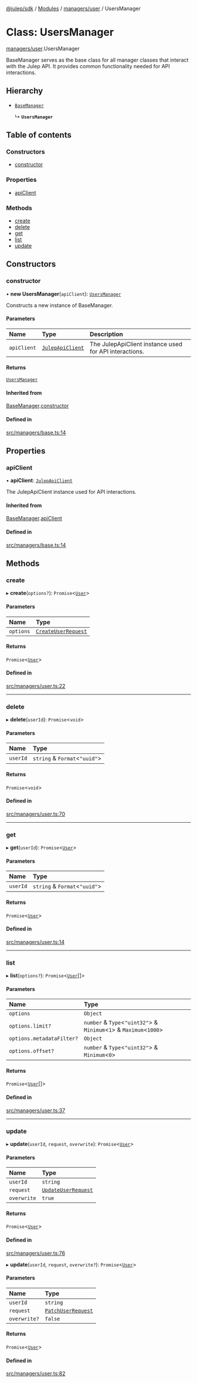 [@julep/sdk](../README.md) / [Modules](../modules.md) / [managers/user](../modules/managers_user.md) / UsersManager

# Class: UsersManager

[managers/user](../modules/managers_user.md).UsersManager

BaseManager serves as the base class for all manager classes that interact with the Julep API.
It provides common functionality needed for API interactions.

## Hierarchy

- [`BaseManager`](managers_base.BaseManager.md)

  ↳ **`UsersManager`**

## Table of contents

### Constructors

- [constructor](managers_user.UsersManager.md#constructor)

### Properties

- [apiClient](managers_user.UsersManager.md#apiclient)

### Methods

- [create](managers_user.UsersManager.md#create)
- [delete](managers_user.UsersManager.md#delete)
- [get](managers_user.UsersManager.md#get)
- [list](managers_user.UsersManager.md#list)
- [update](managers_user.UsersManager.md#update)

## Constructors

### constructor

• **new UsersManager**(`apiClient`): [`UsersManager`](managers_user.UsersManager.md)

Constructs a new instance of BaseManager.

#### Parameters

| Name | Type | Description |
| :------ | :------ | :------ |
| `apiClient` | [`JulepApiClient`](api_JulepApiClient.JulepApiClient.md) | The JulepApiClient instance used for API interactions. |

#### Returns

[`UsersManager`](managers_user.UsersManager.md)

#### Inherited from

[BaseManager](managers_base.BaseManager.md).[constructor](managers_base.BaseManager.md#constructor)

#### Defined in

[src/managers/base.ts:14](https://github.com/julep-ai/julep/blob/74e1a9218817461227847dbf45dce4f3ba148d1a/sdks/ts/src/managers/base.ts#L14)

## Properties

### apiClient

• **apiClient**: [`JulepApiClient`](api_JulepApiClient.JulepApiClient.md)

The JulepApiClient instance used for API interactions.

#### Inherited from

[BaseManager](managers_base.BaseManager.md).[apiClient](managers_base.BaseManager.md#apiclient)

#### Defined in

[src/managers/base.ts:14](https://github.com/julep-ai/julep/blob/74e1a9218817461227847dbf45dce4f3ba148d1a/sdks/ts/src/managers/base.ts#L14)

## Methods

### create

▸ **create**(`options?`): `Promise`\<[`User`](../modules/api.md#user)\>

#### Parameters

| Name | Type |
| :------ | :------ |
| `options` | [`CreateUserRequest`](../modules/api.md#createuserrequest) |

#### Returns

`Promise`\<[`User`](../modules/api.md#user)\>

#### Defined in

[src/managers/user.ts:22](https://github.com/julep-ai/julep/blob/74e1a9218817461227847dbf45dce4f3ba148d1a/sdks/ts/src/managers/user.ts#L22)

___

### delete

▸ **delete**(`userId`): `Promise`\<`void`\>

#### Parameters

| Name | Type |
| :------ | :------ |
| `userId` | `string` & `Format`\<``"uuid"``\> |

#### Returns

`Promise`\<`void`\>

#### Defined in

[src/managers/user.ts:70](https://github.com/julep-ai/julep/blob/74e1a9218817461227847dbf45dce4f3ba148d1a/sdks/ts/src/managers/user.ts#L70)

___

### get

▸ **get**(`userId`): `Promise`\<[`User`](../modules/api.md#user)\>

#### Parameters

| Name | Type |
| :------ | :------ |
| `userId` | `string` & `Format`\<``"uuid"``\> |

#### Returns

`Promise`\<[`User`](../modules/api.md#user)\>

#### Defined in

[src/managers/user.ts:14](https://github.com/julep-ai/julep/blob/74e1a9218817461227847dbf45dce4f3ba148d1a/sdks/ts/src/managers/user.ts#L14)

___

### list

▸ **list**(`options?`): `Promise`\<[`User`](../modules/api.md#user)[]\>

#### Parameters

| Name | Type |
| :------ | :------ |
| `options` | `Object` |
| `options.limit?` | `number` & `Type`\<``"uint32"``\> & `Minimum`\<``1``\> & `Maximum`\<``1000``\> |
| `options.metadataFilter?` | `Object` |
| `options.offset?` | `number` & `Type`\<``"uint32"``\> & `Minimum`\<``0``\> |

#### Returns

`Promise`\<[`User`](../modules/api.md#user)[]\>

#### Defined in

[src/managers/user.ts:37](https://github.com/julep-ai/julep/blob/74e1a9218817461227847dbf45dce4f3ba148d1a/sdks/ts/src/managers/user.ts#L37)

___

### update

▸ **update**(`userId`, `request`, `overwrite`): `Promise`\<[`User`](../modules/api.md#user)\>

#### Parameters

| Name | Type |
| :------ | :------ |
| `userId` | `string` |
| `request` | [`UpdateUserRequest`](../modules/api.md#updateuserrequest) |
| `overwrite` | ``true`` |

#### Returns

`Promise`\<[`User`](../modules/api.md#user)\>

#### Defined in

[src/managers/user.ts:76](https://github.com/julep-ai/julep/blob/74e1a9218817461227847dbf45dce4f3ba148d1a/sdks/ts/src/managers/user.ts#L76)

▸ **update**(`userId`, `request`, `overwrite?`): `Promise`\<[`User`](../modules/api.md#user)\>

#### Parameters

| Name | Type |
| :------ | :------ |
| `userId` | `string` |
| `request` | [`PatchUserRequest`](../modules/api.md#patchuserrequest) |
| `overwrite?` | ``false`` |

#### Returns

`Promise`\<[`User`](../modules/api.md#user)\>

#### Defined in

[src/managers/user.ts:82](https://github.com/julep-ai/julep/blob/74e1a9218817461227847dbf45dce4f3ba148d1a/sdks/ts/src/managers/user.ts#L82)
